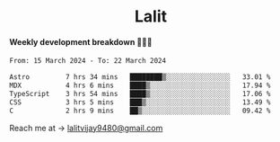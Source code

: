 <h1 align="center">Lalit</h1>

#### Weekly development breakdown 👨🏻‍💻
<!--START_SECTION:waka-->

```txt
From: 15 March 2024 - To: 22 March 2024

Astro         7 hrs 34 mins   ████████▒░░░░░░░░░░░░░░░░   33.01 %
MDX           4 hrs 6 mins    ████▒░░░░░░░░░░░░░░░░░░░░   17.94 %
TypeScript    3 hrs 54 mins   ████▒░░░░░░░░░░░░░░░░░░░░   17.06 %
CSS           3 hrs 5 mins    ███▒░░░░░░░░░░░░░░░░░░░░░   13.49 %
C             2 hrs 9 mins    ██▒░░░░░░░░░░░░░░░░░░░░░░   09.42 %
```

<!--END_SECTION:waka-->

Reach me at → lalitvijay9480@gmail.com
